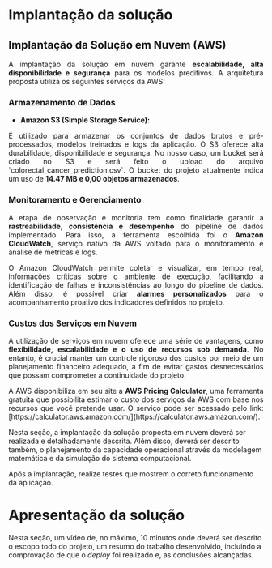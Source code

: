 # Implantação da solução

## Implantação da Solução em Nuvem (AWS)

<p align="justify">A implantação da solução em nuvem garante <strong>escalabilidade, alta disponibilidade e segurança</strong> para os modelos preditivos. A arquitetura proposta utiliza os seguintes serviços da AWS:</p>

### Armazenamento de Dados

* **Amazon S3 (Simple Storage Service):**
<p align="justify">É utilizado para armazenar os conjuntos de dados brutos e pré-processados, modelos treinados e logs da aplicação. O S3 oferece alta durabilidade, disponibilidade e segurança. No nosso caso, um bucket será criado no S3 e será feito o upload do arquivo `colorectal_cancer_prediction.csv`. O bucket do projeto atualmente indica um uso de <strong>14.47 MB e 0,00 objetos armazenados</strong>.</p>

### Monitoramento e Gerenciamento

<p align="justify">A etapa de observação e monitoria tem como finalidade garantir a <strong>rastreabilidade, consistência e desempenho</strong> do pipeline de dados implementado. Para isso, a ferramenta escolhida foi o <strong>Amazon CloudWatch</strong>, serviço nativo da AWS voltado para o monitoramento e análise de métricas e logs.</p>    

<p align="justify">O Amazon CloudWatch permite coletar e visualizar, em tempo real, informações críticas sobre o ambiente de execução, facilitando a identificação de falhas e inconsistências ao longo do pipeline de dados. Além disso, é possível criar <strong>alarmes personalizados</strong> para o acompanhamento proativo dos indicadores definidos no projeto.</p>    

### Custos dos Serviços em Nuvem

<p align="justify">A utilização de serviços em nuvem oferece uma série de vantagens, como <strong>flexibilidade, escalabilidade e o uso de recursos sob demanda</strong>. No entanto, é crucial manter um controle rigoroso dos custos por meio de um planejamento financeiro adequado, a fim de evitar gastos desnecessários que possam comprometer a continuidade do projeto.</p>    

<p align="justify">A AWS disponibiliza em seu site a <strong>AWS Pricing Calculator</strong>, uma ferramenta gratuita que possibilita estimar o custo dos serviços da AWS com base nos recursos que você pretende usar. O serviço pode ser acessado pelo link: [https://calculator.aws.amazon.com/](https://calculator.aws.amazon.com/).</p>    

Nesta seção, a implantação da solução proposta em nuvem deverá ser realizada e detalhadamente descrita. Além disso, deverá ser descrito também, o planejamento da capacidade operacional através da modelagem matemática e da simulação do sistema computacional.

Após a implantação, realize testes que mostrem o correto funcionamento da aplicação.

# Apresentação da solução

Nesta seção, um vídeo de, no máximo, 10 minutos onde deverá ser descrito o escopo todo do projeto, um resumo do trabalho desenvolvido, incluindo a comprovação de que o _deploy_ foi realizado e, as conclusões alcançadas.


